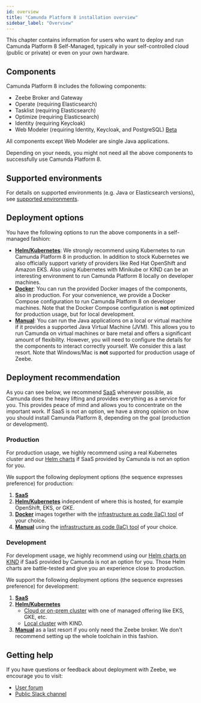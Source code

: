```yaml
---
id: overview
title: "Camunda Platform 8 installation overview"
sidebar_label: "Overview"
---
```


This chapter contains information for users who want to deploy and run Camunda Platform 8 Self-Managed, typically in your self-controlled cloud (public or private) or even on your own hardware.

## Components

Camunda Platform 8 includes the following components:

- Zeebe Broker and Gateway
- Operate (requiring Elasticsearch)
- Tasklist (requiring Elasticsearch)
- Optimize (requiring Elasticsearch)
- Identity (requiring Keycloak)
- Web Modeler (requiring Identity, Keycloak, and PostgreSQL) [<span class="badge badge--beta">Beta</span>](../../../reference/early-access#beta)

All components except Web Modeler are single Java applications.

Depending on your needs, you might not need all the above components to successfully use Camunda Platform 8.

## Supported environments

For details on supported environments (e.g. Java or Elasticsearch versions), see [supported environments](/docs/reference/supported-environments/).

## Deployment options

You have the following options to run the above components in a self-managed fashion:

- [**Helm/Kubernetes**](./helm-kubernetes/overview.md): We strongly recommend using Kubernetes to run Camunda Platform 8 in production. In addition to stock Kubernetes we also officially support variety of providers like Red Hat OpenShift and Amazon EKS. Also using Kubernetes with Minikube or KIND can be an interesting environment to run Camunda Platform 8 locally on developer machines.
- [**Docker**](./docker.md): You can run the provided Docker images of the components, also in production. For your convenience, we provide a Docker Compose configuration to run Camunda Platform 8 on developer machines. Note that the Docker Compose configuration is **not** optimized for production usage, but for local development.
- [**Manual**](./manual.md): You can run the Java applications on a local or virtual machine if it provides a supported Java Virtual Machine (JVM). This allows you to run Camunda on virtual machines or bare metal and offers a significant amount of flexibility. However, you will need to configure the details for the components to interact correctly yourself. We consider this a last resort. Note that Windows/Mac is **not** supported for production usage of Zeebe.

## Deployment recommendation

As you can see below, we recommend [SaaS](https://camunda.com/get-started) whenever possible, as Camunda does the heavy lifting and provides everything as a service for you. This provides peace of mind and allows you to concentrate on the important work. If SaaS is not an option, we have a strong opinion on how you should install Camunda Platform 8, depending on the goal (production or development).

### Production

For production usage, we highly recommend using a real Kubernetes cluster and our [Helm charts](./helm-kubernetes/deploy.md) if SaaS provided by Camunda is not an option for you.

We support the following deployment options (the sequence expresses preference) for production:

1. [**SaaS**](https://camunda.com/get-started)
2. [**Helm/Kubernetes**](./helm-kubernetes/overview.md) independent of where this is hosted, for example OpenShift, EKS, or GKE.
3. [**Docker**](./docker.md) images together with the [infrastructure as code (IaC) tool](https://en.wikipedia.org/wiki/Infrastructure_as_code) of your choice.
4. [**Manual**](./manual.md) using the [infrastructure as code (IaC) tool](https://en.wikipedia.org/wiki/Infrastructure_as_code) of your choice.

### Development

For development usage, we highly recommend using our [Helm charts on KIND](./helm-kubernetes/guides/local-kubernetes-cluster.md) if SaaS provided by Camunda is not an option for you. Those Helm charts are battle-tested and give you an experience close to production.

We support the following deployment options (the sequence expresses preference) for development:

1. [**SaaS**](https://camunda.com/get-started)
2. [**Helm/Kubernetes**](./helm-kubernetes/overview.md)
   - [Cloud or on-prem cluster](./helm-kubernetes/overview.md#kubernetes-environments) with one of managed offering like EKS, GKE, etc.
   - [Local cluster](./helm-kubernetes/guides/local-kubernetes-cluster.md) with KIND.
3. [**Manual**](./manual.md) as a last resort if you only need the Zeebe broker. We don't recommend setting up the whole toolchain in this fashion.

## Getting help

If you have questions or feedback about deployment with Zeebe, we encourage you to visit:

- [User forum](https://forum.camunda.io/)
- [Public Slack channel](https://camunda-slack-invite.herokuapp.com/)
